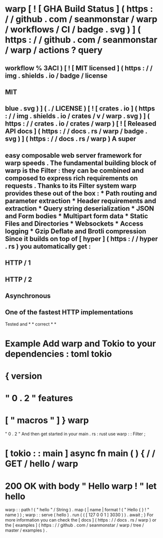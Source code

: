 #
warp
[
!
[
GHA
Build
Status
]
(
https
:
/
/
github
.
com
/
seanmonstar
/
warp
/
workflows
/
CI
/
badge
.
svg
)
]
(
https
:
/
/
github
.
com
/
seanmonstar
/
warp
/
actions
?
query
=
workflow
%
3ACI
)
[
!
[
MIT
licensed
]
(
https
:
/
/
img
.
shields
.
io
/
badge
/
license
-
MIT
-
blue
.
svg
)
]
(
.
/
LICENSE
)
[
!
[
crates
.
io
]
(
https
:
/
/
img
.
shields
.
io
/
crates
/
v
/
warp
.
svg
)
]
(
https
:
/
/
crates
.
io
/
crates
/
warp
)
[
!
[
Released
API
docs
]
(
https
:
/
/
docs
.
rs
/
warp
/
badge
.
svg
)
]
(
https
:
/
/
docs
.
rs
/
warp
)
A
super
-
easy
composable
web
server
framework
for
warp
speeds
.
The
fundamental
building
block
of
warp
is
the
Filter
:
they
can
be
combined
and
composed
to
express
rich
requirements
on
requests
.
Thanks
to
its
Filter
system
warp
provides
these
out
of
the
box
:
*
Path
routing
and
parameter
extraction
*
Header
requirements
and
extraction
*
Query
string
deserialization
*
JSON
and
Form
bodies
*
Multipart
form
data
*
Static
Files
and
Directories
*
Websockets
*
Access
logging
*
Gzip
Deflate
and
Brotli
compression
Since
it
builds
on
top
of
[
hyper
]
(
https
:
/
/
hyper
.
rs
)
you
automatically
get
:
-
HTTP
/
1
-
HTTP
/
2
-
Asynchronous
-
One
of
the
fastest
HTTP
implementations
-
Tested
and
*
*
correct
*
*
#
#
Example
Add
warp
and
Tokio
to
your
dependencies
:
toml
tokio
=
{
version
=
"
0
.
2
"
features
=
[
"
macros
"
]
}
warp
=
"
0
.
2
"
And
then
get
started
in
your
main
.
rs
:
rust
use
warp
:
:
Filter
;
#
[
tokio
:
:
main
]
async
fn
main
(
)
{
/
/
GET
/
hello
/
warp
=
>
200
OK
with
body
"
Hello
warp
!
"
let
hello
=
warp
:
:
path
!
(
"
hello
"
/
String
)
.
map
(
|
name
|
format
!
(
"
Hello
{
}
!
"
name
)
)
;
warp
:
:
serve
(
hello
)
.
run
(
(
[
127
0
0
1
]
3030
)
)
.
await
;
}
For
more
information
you
can
check
the
[
docs
]
(
https
:
/
/
docs
.
rs
/
warp
)
or
the
[
examples
]
(
https
:
/
/
github
.
com
/
seanmonstar
/
warp
/
tree
/
master
/
examples
)
.
